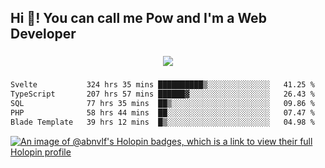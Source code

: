 <h2 align="left">Hi 👋! You can call me Pow and I'm a Web Developer</h2>

###

<div align="center">
  <img src="https://profile-counter.glitch.me/abnvlf/count.svg?"  />
</div>

###

<!--START_SECTION:waka-->

```txt
Svelte           324 hrs 35 mins ██████████▒░░░░░░░░░░░░░░   41.25 %
TypeScript       207 hrs 57 mins ██████▓░░░░░░░░░░░░░░░░░░   26.43 %
SQL              77 hrs 35 mins  ██▒░░░░░░░░░░░░░░░░░░░░░░   09.86 %
PHP              58 hrs 44 mins  ██░░░░░░░░░░░░░░░░░░░░░░░   07.47 %
Blade Template   39 hrs 12 mins  █▒░░░░░░░░░░░░░░░░░░░░░░░   04.98 %
```

<!--END_SECTION:waka-->
<!-- <img src="https://raw.githubusercontent.com/abnvlf/abnvlf/output/snake.svg" alt="Snake animation" /> -->

<!-- <a href="https://open.spotify.com/user/31py3qwahsl76foqwc5f55butple">
  <img src="https://spotify-recently-played-readme.vercel.app/api?user=31py3qwahsl76foqwc5f55butple&count=5&unique=false" alt="Spotify recently played"  />
</a> -->

[![An image of @abnvlf's Holopin badges, which is a link to view their full Holopin profile](https://holopin.me/abnvlf)](https://holopin.io/@abnvlf)

###
